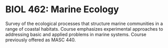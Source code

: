 # BIOL 462: Marine Ecology

Survey of the ecological processes that structure marine communities in a range of coastal habitats. Course emphasizes experimental approaches to addressing basic and applied problems in marine systems. Course previously offered as MASC 440.